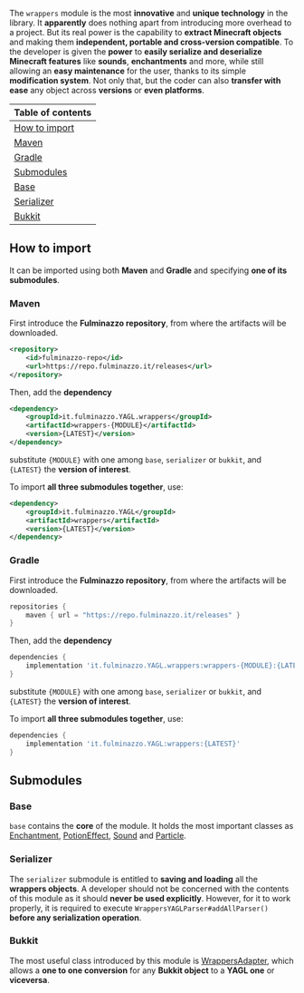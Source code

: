 The `wrappers` module is the most **innovative** and **unique technology** in the library.
It **apparently** does nothing apart from introducing more overhead to a project.
But its real power is the capability to **extract Minecraft objects** and making them 
**independent, portable and cross-version compatible**.
To the developer is given the **power** to **easily serialize and deserialize Minecraft features**
like **sounds**, **enchantments** and more, while still allowing an **easy maintenance** for the user,
thanks to its simple **modification system**.
Not only that, but the coder can also **transfer with ease** any object across **versions** or **even platforms**.

| Table of contents               |
|---------------------------------|
| [How to import](#how-to-import) |
| [Maven](#maven)                 |
| [Gradle](#gradle)               |
| [Submodules](#submodules)       |
| [Base](#base)                   |
| [Serializer](#serializer)       |
| [Bukkit](#bukkit)               |

## How to import
It can be imported using both **Maven** and **Gradle** and specifying **one of its submodules**.

### Maven
First introduce the **Fulminazzo repository**, from where the artifacts will be downloaded.
```xml
<repository>
    <id>fulminazzo-repo</id>
    <url>https://repo.fulminazzo.it/releases</url>
</repository>
```

Then, add the **dependency**
```xml
<dependency>
    <groupId>it.fulminazzo.YAGL.wrappers</groupId>
    <artifactId>wrappers-{MODULE}</artifactId>
    <version>{LATEST}</version>
</dependency>
```
substitute `{MODULE}` with one among `base`, `serializer` or `bukkit`,
and `{LATEST}` the **version of interest**.

To import **all three submodules together**, use:
```xml
<dependency>
    <groupId>it.fulminazzo.YAGL</groupId>
    <artifactId>wrappers</artifactId>
    <version>{LATEST}</version>
</dependency>
```

### Gradle
First introduce the **Fulminazzo repository**, from where the artifacts will be downloaded.
```groovy
repositories {
    maven { url = "https://repo.fulminazzo.it/releases" }
}
```

Then, add the **dependency**
```groovy
dependencies {
    implementation 'it.fulminazzo.YAGL.wrappers:wrappers-{MODULE}:{LATEST}'
}
```
substitute `{MODULE}` with one among `base`, `serializer` or `bukkit`,
and `{LATEST}` the **version of interest**.

To import **all three submodules together**, use:
```groovy
dependencies {
    implementation 'it.fulminazzo.YAGL:wrappers:{LATEST}'
}
```
  
## Submodules
### Base
`base` contains the **core** of the module.
It holds the most important classes as
[Enchantment](https://github.com/Fulminazzo/YAGL/wiki/Wrappers-For-Developers#enchantment),
[PotionEffect](https://github.com/Fulminazzo/YAGL/wiki/Wrappers-For-Developers#potioneffect),
[Sound](https://github.com/Fulminazzo/YAGL/wiki/Wrappers-For-Developers#sound) and
[Particle](https://github.com/Fulminazzo/YAGL/wiki/Wrappers-For-Developers#particle).

### Serializer
The `serializer` submodule is entitled to **saving and loading** all the **wrappers objects**.
A developer should not be concerned with the contents of this module as it should **never be used explicitly**.
However, for it to work properly, it is required to execute `WrappersYAGLParser#addAllParser()` **before any serialization operation**.

### Bukkit
The most useful class introduced by this module is 
[WrappersAdapter](bukkit/src/main/java/it/fulminazzo/yagl/WrappersAdapter.java),
which allows a **one to one conversion** for any **Bukkit object** to a **YAGL one** or **viceversa**.
